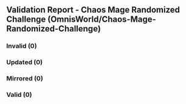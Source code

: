 ## Validation Report - Chaos Mage Randomized Challenge (OmnisWorld/Chaos-Mage-Randomized-Challenge)


### Invalid (0)
### Updated (0)
### Mirrored (0)
### Valid (0)
